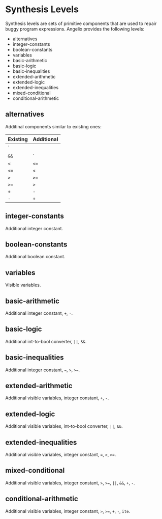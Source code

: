 # Synthesis Levels #

Synthesis levels are sets of primitive components that are used to repair buggy program expressions. Angelix provides the following levels:

* alternatives
* integer-constants
* boolean-constants
* variables
* basic-arithmetic
* basic-logic
* basic-inequalities
* extended-arithmetic
* extended-logic
* extended-inequalities
* mixed-conditional
* conditional-arithmetic

## alternatives ##

Additinal components similar to existing ones:

Existing  | Additional
--------- | ----------
`||`      | `&&`
`&&`      | `||`
`<`       | `<=`
`<=`      | `<`
`>`       | `>=`
`>=`      | `>`
`+`       | `-`
`-`       | `+`

## integer-constants ##

Additional integer constant.

## boolean-constants ##

Additional boolean constant.

## variables ##

Visible variables.

## basic-arithmetic ##

Additional integer constant, `+`, `-`.

## basic-logic ##

Additional int-to-bool converter, `||`, `&&`.

## basic-inequalities ##

Additional integer constant, `=`, `>`, `>=`.

## extended-arithmetic ##

Additional visible variables, integer constant, `+`, `-`.

## extended-logic ##

Additional visible variables, int-to-bool converter, `||`, `&&`.

## extended-inequalities ##

Additional visible variables, integer constant, `=`, `>`, `>=`.

## mixed-conditional ##

Additional visible variables, integer constant, `>`, `>=`, `||`, `&&`, `+`, `-`.

## conditional-arithmetic ##

Additional visible variables, integer constant, `>`, `>=`, `+`, `-`, `ite`.

